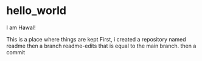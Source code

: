 # hello_world

I am Hawal!

This is a place where things are kept 
First, i created a repository named readme
then a branch readme-edits that is equal to the main branch.
then a commit
